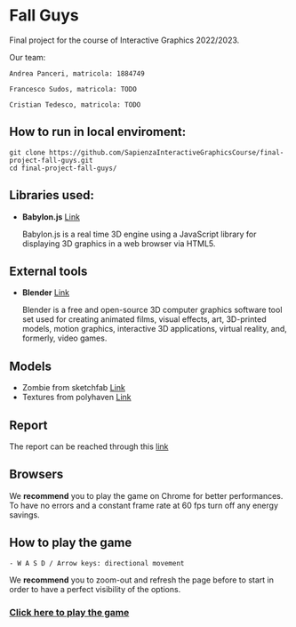 # Fall Guys

Final project for the course of Interactive Graphics 2022/2023.

Our team:
```
Andrea Panceri, matricola: 1884749

Francesco Sudos, matricola: TODO

Cristian Tedesco, matricola: TODO
```

## How to run in local enviroment:

```
git clone https://github.com/SapienzaInteractiveGraphicsCourse/final-project-fall-guys.git
cd final-project-fall-guys/
```

## Libraries used:

-   **Babylon.js** [Link](https://www.babylonjs.com/)

    Babylon.js is a real time 3D engine using a JavaScript library for displaying 3D graphics in a web browser via HTML5.

## External tools
-   **Blender** [Link](https://www.blender.org/)

    Blender is a free and open-source 3D computer graphics software tool set used for creating animated films, visual effects, art, 3D-printed models, motion graphics, interactive 3D applications, virtual reality, and, formerly, video games.

## Models
-   Zombie from sketchfab [Link](https://sketchfab.com/)
-   Textures from polyhaven [Link](https://polyhaven.com/)

## Report

The report can be reached through this [link]()

## Browsers

We **recommend** you to play the game on Chrome for better performances. To have no errors and a constant frame rate at 60 fps turn off any energy savings.

## How to play the game
```
- W A S D / Arrow keys: directional movement
```
We **recommend** you to zoom-out and refresh the page before to start in order to have a perfect visibility of the options.

### [Click here to play the game](https://sapienzainteractivegraphicscourse.github.io/final-project-fall-guys/)

